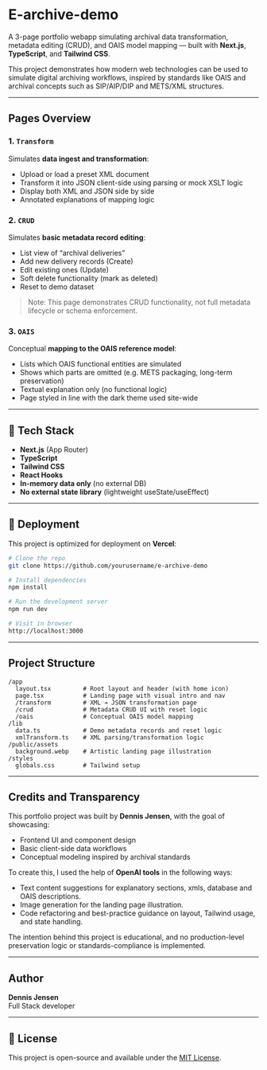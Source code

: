 # E-archive-demo

A 3-page portfolio webapp simulating archival data transformation, metadata editing (CRUD), and OAIS model mapping — built with **Next.js**, **TypeScript**, and **Tailwind CSS**.

This project demonstrates how modern web technologies can be used to simulate digital archiving workflows, inspired by standards like OAIS and archival concepts such as SIP/AIP/DIP and METS/XML structures.

---

## Pages Overview

### 1. `Transform`
Simulates **data ingest and transformation**:
- Upload or load a preset XML document
- Transform it into JSON client-side using parsing or mock XSLT logic
- Display both XML and JSON side by side
- Annotated explanations of mapping logic

### 2. `CRUD`
Simulates **basic metadata record editing**:
- List view of “archival deliveries”
- Add new delivery records (Create)
- Edit existing ones (Update)
- Soft delete functionality (mark as deleted)
- Reset to demo dataset

> Note: This page demonstrates CRUD functionality, not full metadata lifecycle or schema enforcement.

### 3. `OAIS`
Conceptual **mapping to the OAIS reference model**:
- Lists which OAIS functional entities are simulated
- Shows which parts are omitted (e.g. METS packaging, long-term preservation)
- Textual explanation only (no functional logic)
- Page styled in line with the dark theme used site-wide

---

## 🔧 Tech Stack

- **Next.js** (App Router)
- **TypeScript**
- **Tailwind CSS**
- **React Hooks**
- **In-memory data only** (no external DB)
- **No external state library** (lightweight useState/useEffect)

---

## 🔪 Deployment

This project is optimized for deployment on **Vercel**:
```bash
# Clone the repo
git clone https://github.com/yourusername/e-archive-demo

# Install dependencies
npm install

# Run the development server
npm run dev

# Visit in browser
http://localhost:3000
```

---

## Project Structure

```
/app
  layout.tsx         # Root layout and header (with home icon)
  page.tsx           # Landing page with visual intro and nav
  /transform         # XML ➔ JSON transformation page
  /crud              # Metadata CRUD UI with reset logic
  /oais              # Conceptual OAIS model mapping
/lib
  data.ts            # Demo metadata records and reset logic
  xmlTransform.ts    # XML parsing/transformation logic
/public/assets
  background.webp    # Artistic landing page illustration
/styles
  globals.css        # Tailwind setup
```

---

## Credits and Transparency

This portfolio project was built by **Dennis Jensen**, with the goal of showcasing:
- Frontend UI and component design
- Basic client-side data workflows
- Conceptual modeling inspired by archival standards

To create this, I used the help of **OpenAI tools** in the following ways:
- Text content suggestions for explanatory sections, xmls, database and OAIS descriptions.
- Image generation for the landing page illustration.
- Code refactoring and best-practice guidance on layout, Tailwind usage, and state handling.

The intention behind this project is educational, and no production-level preservation logic or standards-compliance is implemented.

---

## Author

**Dennis Jensen**  
Full Stack developer  


---

## 📝 License

This project is open-source and available under the [MIT License](LICENSE).
